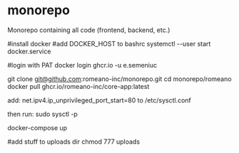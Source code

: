 # monorepo

Monorepo containing all code (frontend, backend, etc.)

#install docker
#add DOCKER_HOST to bashrc
systemctl --user start docker.service

#login with PAT
docker login ghcr.io -u e.semeniuc

git clone git@github.com:romeano-inc/monorepo.git
cd monorepo/romeano
docker pull ghcr.io/romeano-inc/core-app:latest

add:
net.ipv4.ip_unprivileged_port_start=80
to
/etc/sysctl.conf

then run:
sudo sysctl -p

docker-compose up

#add stuff to uploads dir
chmod 777 uploads
